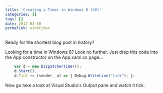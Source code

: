 ```yaml
---
title: 'Creating a Timer in Windows 8 (C#)'
categories: []
tags: []
date: 2012-03-30
permalink: win8timer
---
```


Ready for the shortest blog post in history?
<!-- xmore -->

Looking for a time in Windows 8? Look no further. Just drop this code into the App constructor on the App.xaml.cs page...

``` js
    var d = new DispatcherTimer();
    d.Start();
    d.Tick += (sender, o) => { Debug.WriteLine("tick"); };
```

Now go take a look at Visual Studio's Output pane and watch it tick.
